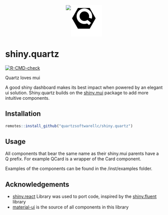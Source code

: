 <div style="display: flex; justify-content: center;"><img href="https://quartzsoftware.com" src="https://quartzsoftware-assets.s3.amazonaws.com/logo.svg" height="100"/><img src="./logo.svg" height="100"/></div>

# shiny.quartz
  <!-- badges: start -->
  [![R-CMD-check](https://github.com/QuartzSoftwareLLC/shiny.quartz/workflows/R-CMD-check/badge.svg)](https://github.com/QuartzSoftwareLLC/shiny.quartz/actions)
  <!-- badges: end -->

Quartz loves mui

A good shiny dashboard makes its best impact when powered by an elegant ui solution. Shiny.quartz builds on the [shiny.mui](https://quartzsoftwarellc.github.io/shiny.mui/) package to add more intuitive components.
## Installation 

```R
remotes::install_github("quartzsoftwarellc/shiny.quartz")
```

## Usage

All components that bear the same name as their shiny.mui parents have a Q prefix. For example QCard is a wrapper of the Card component.

Examples of the components can be found in the /inst/examples folder.


## Acknowledgements

- [shiny.react](https://github.com/Appsilon/shiny.react) Library was used to port code, inspired by the [shiny.fluent](https://github.com/Appsilon/shiny.react) library
- [material-ui](https://mui.com) is the source of all components in this library